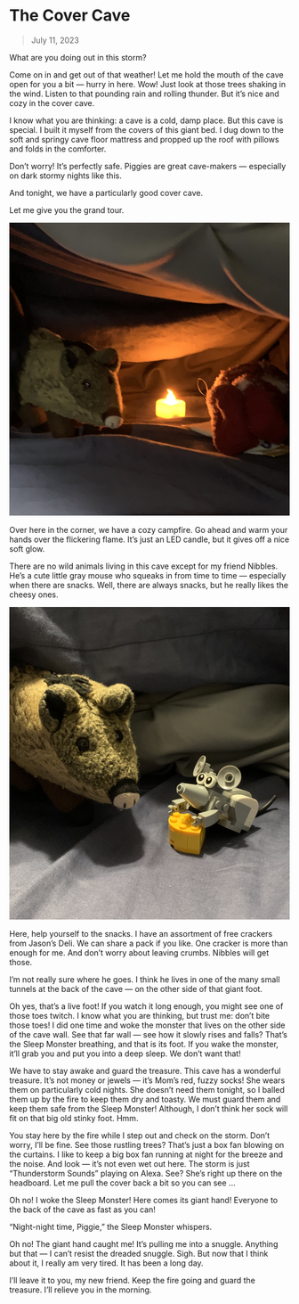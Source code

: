 
# The Cover Cave

> July 11, 2023

What are you doing out in this storm?

Come on in and get out of that weather! Let me hold the mouth of the cave open for you a bit — hurry in here. Wow! Just look at those trees shaking in the wind. Listen to that pounding rain and rolling thunder. But it’s nice and cozy in the cover cave.

I know what you are thinking: a cave is a cold, damp place. But this cave is special. I built it myself from the covers of this giant bed. I dug down to the soft and springy cave floor mattress and propped up the roof with pillows and folds in the comforter.

Don’t worry! It’s perfectly safe. Piggies are great cave-makers — especially on dark stormy nights like this.

And tonight, we have a particularly good cover cave.

Let me give you the grand tour.

![](cave02.jpg)

Over here in the corner, we have a cozy campfire. Go ahead and warm your hands over the flickering flame. It’s just an LED candle, but it gives off a nice soft glow.

There are no wild animals living in this cave except for my friend Nibbles. He’s a cute little gray mouse who squeaks in from time to time — especially when there are snacks. Well, there are always snacks, but he really likes the cheesy ones.

![](cave01.jpg)

Here, help yourself to the snacks. I have an assortment of free crackers from Jason’s Deli. We can share a pack if you like. One cracker is more than enough for me. And don’t worry about leaving crumbs. Nibbles will get those.

I’m not really sure where he goes. I think he lives in one of the many small tunnels at the back of the cave — on the other side of that giant foot.

Oh yes, that’s a live foot! If you watch it long enough, you might see one of those toes twitch. I know what you are thinking, but trust me: don’t bite those toes! I did one time and woke the monster that lives on the other side of the cave wall. See that far wall — see how it slowly rises and falls? That’s the Sleep Monster breathing, and that is its foot. If you wake the monster, it’ll grab you and put you into a deep sleep. We don’t want that!

We have to stay awake and guard the treasure. This cave has a wonderful treasure. It’s not money or jewels — it’s Mom’s red, fuzzy socks! She wears them on particularly cold nights. She doesn’t need them tonight, so I balled them up by the fire to keep them dry and toasty. We must guard them and keep them safe from the Sleep Monster! Although, I don’t think her sock will fit on that big old stinky foot. Hmm.

You stay here by the fire while I step out and check on the storm. Don’t worry, I’ll be fine. See those rustling trees? That’s just a box fan blowing on the curtains. I like to keep a big box fan running at night for the breeze and the noise. And look — it’s not even wet out here. The storm is just “Thunderstorm Sounds” playing on Alexa. See? She’s right up there on the headboard. Let me pull the cover back a bit so you can see …

Oh no! I woke the Sleep Monster! Here comes its giant hand! Everyone to the back of the cave as fast as you can!

“Night-night time, Piggie,” the Sleep Monster whispers.

Oh no! The giant hand caught me! It’s pulling me into a snuggle. Anything but that — I can’t resist the dreaded snuggle. Sigh. But now that I think about it, I really am very tired. It has been a long day.

I’ll leave it to you, my new friend. Keep the fire going and guard the treasure. I’ll relieve you in the morning.
